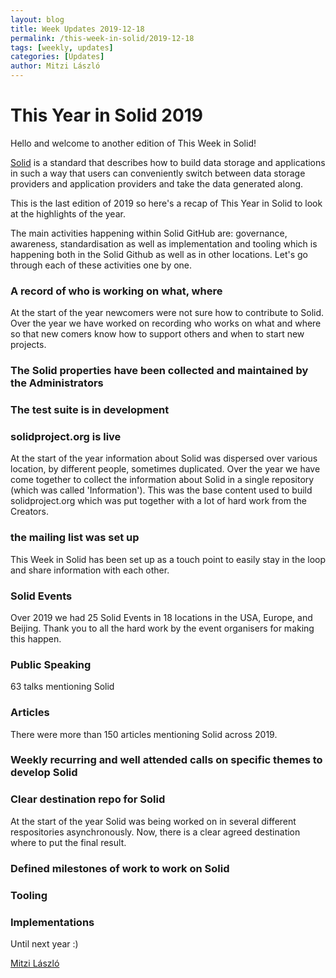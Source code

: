 ```yaml
---
layout: blog
title: Week Updates 2019-12-18
permalink: /this-week-in-solid/2019-12-18
tags: [weekly, updates]
categories: [Updates]
author: Mitzi László
---
```


# This Year in Solid 2019

Hello and welcome to another edition of This Week in Solid!

[Solid](https://solidproject.org) is a standard that describes how to build data storage and applications in such a way that users can conveniently switch between data storage providers and application providers and take the data generated along.

This is the last edition of 2019 so here's a recap of This Year in Solid to look at the highlights of the year. 

The main activities happening within Solid GitHub are: governance, awareness, standardisation as well as implementation and tooling which is happening both in the Solid Github as well as in other locations. Let's go through each of these activities one by one. 

### A record of who is working on what, where 
At the start of the year newcomers were not sure how to contribute to Solid. Over the year we have worked on recording who works on what and where so that new comers know how to support others and when to start new projects. 

### The Solid properties have been collected and maintained by the Administrators 

### The test suite is in development 

### solidproject.org is live 
At the start of the year information about Solid was dispersed over various location, by different people, sometimes duplicated. Over the year we have come together to collect the information about Solid in a single repository (which was called 'Information'). This was the base content used to build solidproject.org which was put together with a lot of hard work from the Creators. 

### the mailing list was set up 
This Week in Solid has been set up as a touch point to easily stay in the loop and share information with each other. 

### Solid Events 
Over 2019 we had 25 Solid Events in 18 locations in the USA, Europe, and Beijing. Thank you to all the hard work by the event organisers for making this happen. 

### Public Speaking 
63 talks mentioning Solid 

### Articles 
There were more than 150 articles mentioning Solid across 2019. 

### Weekly recurring and well attended calls on specific themes to develop Solid 

### Clear destination repo for Solid 
At the start of the year Solid was being worked on in several different respositories asynchronously. Now, there is a clear agreed destination where to put the final result. 

### Defined milestones of work to work on Solid 

### Tooling 

### Implementations 

Until next year :) 

[Mitzi László](https://github.com/Mitzi-Laszlo)
